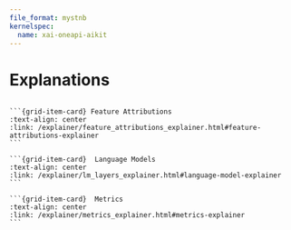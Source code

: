 ```yaml
---
file_format: mystnb
kernelspec:
  name: xai-oneapi-aikit
--- 
```

# Explanations

````{grid} 3

```{grid-item-card} Feature Attributions
:text-align: center
:link: /explainer/feature_attributions_explainer.html#feature-attributions-explainer
```

```{grid-item-card}  Language Models
:text-align: center
:link: /explainer/lm_layers_explainer.html#language-model-explainer
```

```{grid-item-card}  Metrics
:text-align: center
:link: /explainer/metrics_explainer.html#metrics-explainer
```

````
